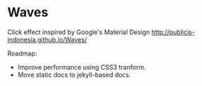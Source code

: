 Waves
=====

Click effect inspired by Google's Material Design
http://publicis-indonesia.github.io/Waves/

Roadmap:
- Improve performance using CSS3 tranform.
- Move static docs to jekyll-based docs.
